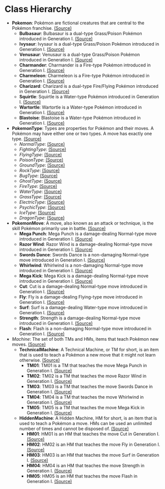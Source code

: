# Class Hierarchy

* **Pokemon**: Pokémon are fictional creatures that are central to the Pokémon franchise. [(Source)](https://bulbapedia.bulbagarden.net/wiki/Pok%C3%A9mon_(species))
    * **Bulbasaur**: Bulbasaur is a dual-type Grass/Poison Pokémon introduced in Generation I. [(Source)](https://bulbapedia.bulbagarden.net/wiki/Bulbasaur_(Pok%C3%A9mon))
    * **Ivysaur**: Ivysaur is a dual-type Grass/Poison Pokémon introduced in Generation I. [(Source)](https://bulbapedia.bulbagarden.net/wiki/Ivysaur_(Pok%C3%A9mon))
    * **Venusaur**: Venusaur is a dual-type Grass/Poison Pokémon introduced in Generation I. [(Source)](https://bulbapedia.bulbagarden.net/wiki/Venusaur_(Pok%C3%A9mon))
    * **Charmander**: Charmander is a Fire-type Pokémon introduced in Generation I. [(Source)](https://bulbapedia.bulbagarden.net/wiki/Charmander_(Pok%C3%A9mon))
    * **Charmeleon**: Charmeleon is a Fire-type Pokémon introduced in Generation I. [(Source)](https://bulbapedia.bulbagarden.net/wiki/Charmeleon_(Pok%C3%A9mon))
    * **Charizard**: Charizard is a dual-type Fire/Flying Pokémon introduced in Generation I. [(Source)](https://bulbapedia.bulbagarden.net/wiki/Charizard_(Pok%C3%A9mon))
    * **Squirtle**: Squirtle is a Water-type Pokémon introduced in Generation I. [(Source)](https://bulbapedia.bulbagarden.net/wiki/Squirtle_(Pok%C3%A9mon))
    * **Wartortle**: Wartortle is a Water-type Pokémon introduced in Generation I. [(Source)](https://bulbapedia.bulbagarden.net/wiki/Wartortle_(Pok%C3%A9mon))
    * **Blastoise**: Blastoise is a Water-type Pokémon introduced in Generation I. [(Source)](https://bulbapedia.bulbagarden.net/wiki/Blastoise_(Pok%C3%A9mon))
* **PokemonType**: Types are properties for Pokémon and their moves. A Pokémon may have either one or two types. A move has exactly one type. [(Source)](https://bulbapedia.bulbagarden.net/wiki/Type)
    * *NormalType*: [(Source)](https://bulbapedia.bulbagarden.net/wiki/Normal_(type))
    * *FightingType*: [(Source)](https://bulbapedia.bulbagarden.net/wiki/Fighting_(type))
    * *FlyingType*: [(Source)](https://bulbapedia.bulbagarden.net/wiki/Flying_(type))
    * *PoisonType*: [(Source)](https://bulbapedia.bulbagarden.net/wiki/Poison_(type))
    * *GroundType*: [(Source)](https://bulbapedia.bulbagarden.net/wiki/Ground_(type))
    * *RockType*: [(Source)](https://bulbapedia.bulbagarden.net/wiki/Rock_(type))
    * *BugType*: [(Source)](https://bulbapedia.bulbagarden.net/wiki/Bug_(type))
    * *GhostType*: [(Source)](https://bulbapedia.bulbagarden.net/wiki/Ghost_(type))
    * *FireType*: [(Source)](https://bulbapedia.bulbagarden.net/wiki/Fire_(type))
    * *WaterType*: [(Source)](https://bulbapedia.bulbagarden.net/wiki/Water_(type))
    * *GrassType*: [(Source)](https://bulbapedia.bulbagarden.net/wiki/Grass_(type))
    * *ElectricType*: [(Source)](https://bulbapedia.bulbagarden.net/wiki/Electric_(type))
    * *PsychicType*: [(Source)](https://bulbapedia.bulbagarden.net/wiki/Psychic_(type))
    * *IceType*: [(Source)](https://bulbapedia.bulbagarden.net/wiki/Ice_(type))
    * *DragonType*: [(Source)](https://bulbapedia.bulbagarden.net/wiki/Dragon_(type))
* **PokemonMove**: A move, also known as an attack or technique, is the skill Pokémon primarily use in battle. [(Source)](https://bulbapedia.bulbagarden.net/wiki/Move)
    *  **Mega Punch**: Mega Punch is a damage-dealing Normal-type move introduced in Generation I. [(Source)](https://bulbapedia.bulbagarden.net/wiki/Mega_Punch_(move))
    *  **Razor Wind**: Razor Wind is a damage-dealing Normal-type move introduced in Generation I. [(Source)](https://bulbapedia.bulbagarden.net/wiki/Razor_Wind_(move))
    *  **Swords Dance**: Swords Dance is a non-damaging Normal-type move introduced in Generation I. [(Source)](https://bulbapedia.bulbagarden.net/wiki/Swords_Dance_(move))
    *  **Whirlwind**: Whirlwind is a non-damaging Normal-type move introduced in Generation I. [(Source)](https://bulbapedia.bulbagarden.net/wiki/Whirlwind_(move))
    *  **Mega Kick**: Mega Kick is a damage-dealing Normal-type move introduced in Generation I. [(Source)](https://bulbapedia.bulbagarden.net/wiki/Mega_Kick_(move))
    *  **Cut**: Cut is a damage-dealing Normal-type move introduced in Generation I. [(Source)](https://bulbapedia.bulbagarden.net/wiki/Cut_(move))
    *  **Fly**: Fly is a damage-dealing Flying-type move introduced in Generation I. [(Source)](https://bulbapedia.bulbagarden.net/wiki/Fly_(move))
    *  **Surf**: Surf is a damage-dealing Water-type move introduced in Generation I. [(Source)](https://bulbapedia.bulbagarden.net/wiki/Surf_(move))
    *  **Strength**: Strength is a damage-dealing Normal-type move introduced in Generation I. [(Source)](https://bulbapedia.bulbagarden.net/wiki/Strength_(move))
    *  **Flash**: Flash is a non-damaging Normal-type move introduced in Generation I. [(Source)](https://bulbapedia.bulbagarden.net/wiki/Flash_(move))
* *Machine*: The set of both TMs and HMs, items that teach Pokémon new moves. [(Source)](https://bulbapedia.bulbagarden.net/wiki/Item#TMs_.26_HMs)
    * **TechnicalMachine**: A Technical Machine, or TM for short, is an item that is used to teach a Pokémon a new move that it might not learn otherwise. [(Source)](https://bulbapedia.bulbagarden.net/wiki/TM)
        * **TM01**: TM01 is a TM that teaches the move Mega Punch in Generation I. [(Source)](https://bulbapedia.bulbagarden.net/wiki/TM01)
        * **TM02**: TM02 is a TM that teaches the move Razor Wind in Generation I. [(Source)](https://bulbapedia.bulbagarden.net/wiki/TM02)
        * **TM03**: TM03 is a TM that teaches the move Swords Dance in Generation I. [(Source)](https://bulbapedia.bulbagarden.net/wiki/TM03)
        * **TM04**: TM04 is a TM that teaches the move Whirlwind in Generation I. [(Source)](https://bulbapedia.bulbagarden.net/wiki/TM04)
        * **TM05**: TM05 is a TM that teaches the move Mega Kick in Generation I. [(Source)](https://bulbapedia.bulbagarden.net/wiki/TM05)
    * **HiddenMachine**: A Hidden Machine, HM for short, is an item that is used to teach a Pokémon a move. HMs can be used an unlimited number of times and cannot be disposed of. [(Source)](https://bulbapedia.bulbagarden.net/wiki/HM)
        * **HM01**: HM01 is an HM that teaches the move Cut in Generation I. [(Source)](https://bulbapedia.bulbagarden.net/wiki/HM01)
        * **HM02**: HM02 is an HM that teaches the move Fly in Generation I. [(Source)](https://bulbapedia.bulbagarden.net/wiki/HM02)
        * **HM03**: HM03 is an HM that teaches the move Surf in Generation I. [(Source)](https://bulbapedia.bulbagarden.net/wiki/HM03)
        * **HM04**: HM04 is an HM that teaches the move Strength in Generation I. [(Source)](https://bulbapedia.bulbagarden.net/wiki/HM04)
        * **HM05**: HM05 is an HM that teaches the move Flash in Generation I. [(Source)](https://bulbapedia.bulbagarden.net/wiki/HM05)
